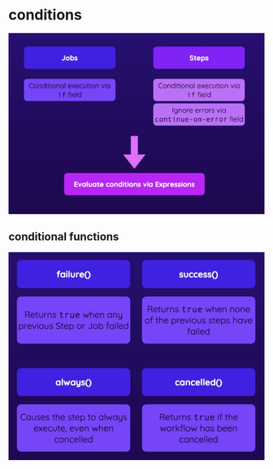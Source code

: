 # conditions

![alt text](<../assets/Screenshot from 2025-06-19 11-50-05.png>)

## conditional functions

![alt text](../assets/conditional-functions.png)